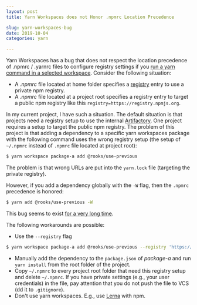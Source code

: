 ```yaml
---
layout: post
title: Yarn Workspaces does not Honor .npmrc Location Precedence

slug: yarn-workspaces-bug
date: 2019-10-04
categories: yarn

---
```


Yarn Workspaces has a bug that does not respect the location precedence of .npmrc / .yarnrc files to configure registry settings if you [run a yarn command in a selected workspace](https://yarnpkg.com/lang/en/docs/cli/workspace/). Consider the following situation:
- A _.npmrc_ file located at home folder specifies a [registry](https://docs.npmjs.com/configuring-your-registry-settings-as-an-npm-enterprise-user) entry to use a private npm registry.
- A _.npmrc_ file located at a project root specifies a registry entry to target a public npm registry like this `registry=https://registry.npmjs.org`.

In my current project, I have such a situation. The default situation is that projects need a registry setup to use the internal [Artifactory](https://jfrog.com/artifactory/). One project requires a setup to target the public npm registry. The problem of this project is that adding a dependency to a specific yarn workspaces package with the following command uses the wrong registry setup (the setup of `~/.npmrc` instead of `.npmrc` file located at project root):

```bash
$ yarn workspace package-a add @rooks/use-previous
```

The problem is that wrong URLs are put into the `yarn.lock` file (targeting the private registry).

However, if you add a dependency globally with the `-W` flag, then the `.npmrc` precedence is honored:

```bash
$ yarn add @rooks/use-previous -W
```

This bug seems to exist [for a very long time](https://github.com/yarnpkg/yarn/issues/4458).

The following workarounds are possible:
- Use the `--registry` flag

```bash
$ yarn workspace package-a add @rooks/use-previous --registry 'https://registry.yarnpkg.com'
```
- Manually add the dependency to the `package.json` of _package-a_ and run `yarn install` from the root folder of the project.
- Copy `~/.npmrc` to every project root folder that need this registry setup and delete `~/.npmrc`. If you have private settings (e.g., your user credentials) in the file, pay attention that you do not push the file to VCS (dd it to `.gitignore`).
- Don't use yarn workspaces. E.g., use [Lerna](https://github.com/lerna/lerna) with npm.
